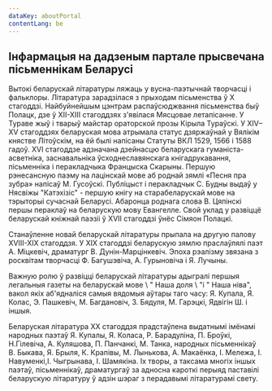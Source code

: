 ```yaml
---
dataKey: aboutPortal
contentLang: be
---
```


## Інфармацыя на дадзеным партале прысвечана пісьменнікам Беларусі

Вытокі беларускай літаратуры ляжаць у вусна-паэтычнай творчасці і фальклоры. Літаратура зарадзілася з прыходам пісьменства ў Х стагоддзі. Найбуйнейшым цэнтрам распаўсюджвання пісьменства быў Полацк, дзе ў XII-XIII стагоддзях з'явілася Мясцовае летапісанне. У Тураве жыў і тварыў майстар ораторской прозы Кірыла Тураўскі. У XIV–XV стагоддзях беларуская мова атрымала статус дзяржаўнай у Вялікім княстве Літоўскім, на ёй былі напісаны Статуты ВКЛ 1529, 1566 і 1588 гадоў. XVI стагоддзе адзначана дзейнасцю беларускага гуманіста-асветніка, заснавальніка ўсходнеславянскага кнігадрукавання, пісьменніка і перакладчыка Францыска Скарыны. Першую рэнесансную паэму на лацінскай мове аб роднай зямлі «Песня пра зубра» напісаў М. Гусоўскі. Публіцыст і перакладчык С. Будны выдаў у Нясвіжы "Катэхізіс" - першую кнігу на старабеларускай мове на тэрыторыі сучаснай Беларусі. Абаронца роднага слова В. Цяпінскі першы пераклаў на беларускую мову Евангелле. Свой уклад у развіццё беларускай кніжнай паэзіі ў XVII стагоддзі ўнёс Сімяон Полацкі.

Станаўленне новай беларускай літаратуры прыпала на другую палову XVIII-XIX стагоддзя. У XIX стагоддзі беларускую зямлю праслаўлялі паэт А. Міцкевіч, драматург В. Дунін-Марцінкевіч. Эпоха рэалізму звязана з росквітам творчасці Ф. Багушэвіча, А. Гурыновіча і Я. Лучыны.

Важную ролю ў развіцці беларускай літаратуры адыгралі першыя легальныя газеты на беларускай мове \ " Наша доля \ "і \" Наша ніва\", вакол якіх аб'ядналіся самыя вядомыя аўтары таго часу: Я. Купала, Я. Колас, Э. Пашкевіч, М. Багдановіч, З. Бядуля, М. Гарэцкі, Ядвігін Ш. і іншыя.

Беларуская літаратура ХХ стагоддзя прадстаўлена выдатнымі імёнамі народных паэтаў Я. Купалы, Я. Коласа, Р. Барадуліна, П. Броўкі, Н.Гілевіча, А. Куляшова, П. Панчанкі, М. Танка, народных пісьменнікаў В. Быкава, Я. Брыля, К. Крапівы, М. Лынькова, А. Макаёнка, І. Мележа, І. Навуменкі,І. Чыгрынава, І. Шамякіна. Іх творы, а таксама многіх іншых паэтаў, пісьменнікаў, драматургаў за адносна кароткі перыяд паставілі беларускую літаратуру ў адзін шэраг з перадавымі літаратурамі свету.
